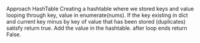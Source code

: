 Approach HashTable
Creating a hashtable where we stored keys and value
looping through key, value in enumerate(nums). If the key existing in dict and current key minus by key of value that has been stored (duplicates) satisfy return true. Add the value in the hashtable. after loop ends return False.
